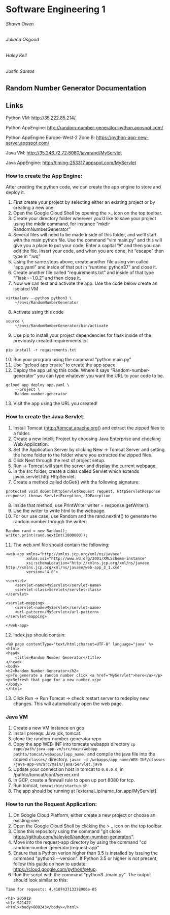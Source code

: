 # Software Engineering 1
###### Shawn Owen
###### Juliana Osgood
###### Haley Kell
###### Justin Santos

## Random Number Generator Documentation

## Links

Python VM: http://35.222.85.214/

Python AppEngine: http://random-number-generator-python.appspot.com/

Python AppEngine Europe-West-2 Zone B: https://python-app-new-server.appspot.com/

Java VM: http://35.246.72.72:8080/javarand/MyServlet

Java AppEngine: http://timing-253317.appspot.com/MyServlet


### How to create the App Engine:
After creating the python code, we can create the app engine to store and deploy it. 

1. First create your project by selecting either an existing project or by creating a new one. 
2. Open the Google Cloud Shell by opening the >_ icon on the top toolbar.
3. Create your directory folder wherever you’d like to save your project using the mkdir command, for instance “mkdir RandomNumberGenerator”
4. Several files will need to be made inside of this folder, and we’ll start with the main python file. Use the command “vim main.py” and this will give you a place to put your code. Enter a capital “A” and then you can edit the file. Insert your code, and when you are done, hit “escape” then type in “:wq”
5. Using the same steps above, create another file using vim called “app.yaml” and inside of that put in “runtime: python37” and close it.
6. Create another file called “requirements.txt” and inside of that type “Flask==1.0.2” and then close it.
7. Now we can test and activate the app. Use the code below create an isolated VM
```
virtualenv --python python3 \ 
    ~/envs/RandomNumberGenerator
```
8. Activate using this code
```
source \ 
    ~/envs/RandomNumberGenerator/bin/activate
```
9. Use pip to install your project dependencies for flask inside of the previously created requirements.txt
```
pip install -r requirements.txt
```
10. Run your program using the command “python main.py”
11. Use “gcloud app create” to create the app space. 
12. Deploy the app using this code. Where it says “Random-number-generator” you can type whatever you want the URL to your code to be.
```
gcloud app deploy app.yaml \
    --project \
    Random-number-generator 
```
13. Visit the app using the URL you created!


### How to create the Java Servlet:

1. Install Tomcat (http://tomcat.apache.org/) and extract the zipped files to a folder.
2. Create a new Intellij Project by choosing Java Enterprise and checking Web Application.
3. Set the Application Server by clicking New -> Tomcat Server and setting the home folder to the folder where you extracted the zipped files.
4. Click Next through the rest of project setup.
5. Run -> Tomcat will start the server and display the current webpage.
6. In the src folder, create a class called Servlet which extends javax.servlet.http.HttpServlet.
7. Create a method called doGet() with the following signature:
```
protected void doGet(HttpServletRequest request, HttpServletResponse response) throws ServletException, IOException
```
8. Inside that method, use PrintWriter writer = response.getWriter().
9. Use the writer to write html to the webpage.
10. For our use case, use Random and the rand.nextInt() to generate the random number through the writer:
```
Random rand = new Random();
writer.print(rand.nextInt(1000000));
```
11. The web.xml file should contain the following:
```
<web-app xmlns="http://xmlns.jcp.org/xml/ns/javaee"
         xmlns:xsi="http://www.w3.org/2001/XMLSchema-instance"
         xsi:schemaLocation="http://xmlns.jcp.org/xml/ns/javaee http://xmlns.jcp.org/xml/ns/javaee/web-app_3_1.xsd"
         version="4.0">
       
<servlet>
    <servlet-name>MyServlet</servlet-name>
    <servlet-class>Servlet</servlet-class>
</servlet>
       
<servlet-mapping>
    <servlet-name>MyServlet</servlet-name>
    <url-pattern>/MyServlet</url-pattern>
</servlet-mapping>
       
</web-app>
```
12. Index.jsp should contain:
```
<%@ page contentType="text/html;charset=UTF-8" language="java" %>
<html>
<head>
    <title>Random Number Generator</title>
</head>
<body>
<h2>Random Number Generator</h2>
<p>To generate a random number click <a href="MyServlet">here</a></p>
<p>Refresh that page for a new number.</p>
</body>
</html>
```
13. Click Run -> Run Tomcat -> check restart server to redeploy new changes. This will automatically open the web page.


### Java VM 

1. Create a new VM instance on gcp
2. Install prereqs: Java jdk, tomcat.
3. clone the random-number-generator repo
4. Copy the app WEB-INF into tomcats webapps directory `cp repo/path/java-app-vm/src/main/webapp pathto/tomcat/webapps/[app_name]` and compile the java file into the copied `classes/` directory. `javac -d /webapps/app_name/WEB-INF/classes /java-app-vm/src/main/java/Servlet.java`
5. Update your connection host in tomcat to `0.0.0.0`, in /pathto/tomcat/conf/server.xml
6. In GCP, create a firewall rule to open up port 8080 for tcp.
7. Run tomcat, `tomcat/bin/startup.sh`
8. The app should be running at [external_ip/name_for_app/MyServlet].


### How to run the Request Application:
1. On Google Cloud Platform, either create a new project or choose an existing
   one.
2. Open the Google Cloud Shell by clicking the > _ icon on the top toolbar.
3. Clone this repository using the command "git clone
   https://github.com/haleykell/random-number-generator/".
4. Move into the request-app directory by using the command "cd
   random-number-generator/request-app"
5. Ensure that a Python verion higher than 3.5 is installed by issuing the
   command "python3 --version". If Python 3.5 or higher is not present, follow
   this guide on how to update: https://cloud.google.com/python/setup.
6. Run the script with the command "python3 ./main.py". The output should look
   similar to this:
```
Time for requests: 4.410743713378906e-05

<h1> 205919
<h1> 921422
<html><body>808243</body></html>
```
